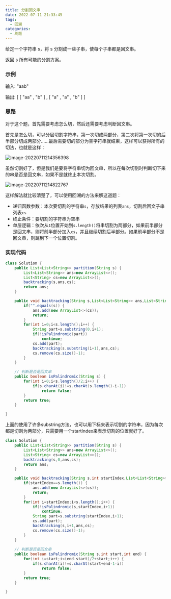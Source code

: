 ```yaml
---
title: 分割回文串
date: 2022-07-11 21:33:45
tags:
  - 回溯
categories:
  - 刷题
---
```


给定一个字符串 s，将 s 分割成一些子串，使每个子串都是回文串。

返回 s 所有可能的分割方案。

### 示例

输入:  "aab" 

输出:  [ [ "aa" , "b" ] ,  [ "a" , "a" , "b" ] ]

### 思路

对于这个题，首先需要考虑怎么切，然后还需要考虑判断回文串。

首先是怎么切，可以分层切割字符串，第一次切成两部分，第二次将第一次切的后半部分切成两部分......最后需要切的部分为空字符串就结束，这样可以获得所有的切法，也就是这样：

![image-20220711214356398](https://s2.loli.net/2022/07/12/UoDr3bqLcBSpQCi.png)

虽然切割好了，但是我们是要将字符串切为回文串，所以在每次切割时判断切下来的串是否是回文串，如果不是就终止本次切割。

![image-20220711214822767](https://s2.loli.net/2022/07/12/fomcaRr6WluAzPV.png)

这样解法就比较清楚了，可以使用回溯的方法来解这道题：

* 递归函数参数：本次要切割的字符串`s`，存放结果的列表`ans`，切割后回文子串列表`cs`
* 终止条件：要切割的字符串为空串
* 单层逻辑：依次从`1`位置开始到`s.length()`将串切割为两部分，如果前半部分是回文串，则将前半部分加入`cs`，并且继续切割后半部分。如果前半部分不是回文串，则跳到下一个位置切割。

### 实现代码

~~~java
class Solution {
    public List<List<String>> partition(String s) {
        List<List<String>> ans=new ArrayList<>();
        List<String> cs=new ArrayList<>();
        backtracking(s,ans,cs);
        return ans;
    }

    public void backtracking(String s,List<List<String>> ans,List<String> cs) {
        if("".equals(s)) {
            ans.add(new ArrayList<>(cs));
            return;
        }
        for(int i=0;i<s.length();i++) {
            String part=s.substring(0,i+1);
            if(!isPalindromic(part))
                continue;
            cs.add(part);
            backtracking(s.substring(i+1),ans,cs);
            cs.remove(cs.size()-1);
        }
    }

    // 判断是否是回文串
    public boolean isPalindromic(String s) {
        for(int i=0;i<s.length()/2;i++) {
            if(s.charAt(i)!=s.charAt(s.length()-i-1))
                return false;
        }
        return true;
    }

}
~~~

上面的使用了许多substring方法，也可以用下标来表示切割的字符串，因为每次都是切割为两部分，只需要用一个startIndex来表示切割的位置就好了。

~~~java
class Solution {
    public List<List<String>> partition(String s) {
        List<List<String>> ans=new ArrayList<>();
        List<String> cs=new ArrayList<>();
        backtracking(s,0,ans,cs);
        return ans;
    }

    public void backtracking(String s,int startIndex,List<List<String>> ans,List<String> cs) {
        if(startIndex==s.length()) {
            ans.add(new ArrayList<>(cs));
            return;
        }
        for(int i=startIndex;i<s.length();i++) {
            if(!isPalindromic(s,startIndex,i+1))
                continue;
            String part=s.substring(startIndex,i+1);
            cs.add(part);
            backtracking(s,i+1,ans,cs);
            cs.remove(cs.size()-1);
        }
    }
	
    // 判断是否是回文串
    public boolean isPalindromic(String s,int start,int end) {
        for(int i=start;i<(end-start)/2+start;i++) {
            if(s.charAt(i)!=s.charAt(start+end-1-i))
                return false;
        }
        return true;
    }

}
~~~

